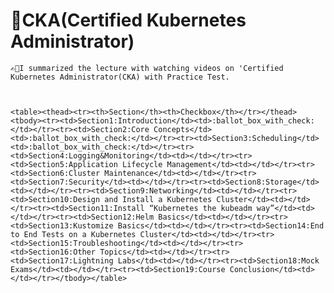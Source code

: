 # 🌟CKA(Certified Kubernetes Administrator)


    
    ✍🏻I summarized the lecture with watching videos on 'Certified Kubernetes Administrator(CKA) with Practice Test.
    


    <table><thead><tr><th>Section</th><th>Checkbox</th></tr></thead><tbody><tr><td>Section1:Introduction</td><td>:ballot_box_with_check:</td></tr><tr><td>Section2:Core Concepts</td><td>:ballot_box_with_check:</td></tr><tr><td>Section3:Scheduling</td><td>:ballot_box_with_check:</td></tr><tr><td>Section4:Logging&Monitoring</td><td></td></tr><tr><td>Section5:Application Lifecycle Management</td><td></td></tr><tr><td>Section6:Cluster Maintenance</td><td></td></tr><tr><td>Section7:Security</td><td></td></tr><tr><td>Section8:Storage</td><td></td></tr><tr><td>Section9:Networking</td><td></td></tr><tr><td>Section10:Design and Install a Kubernetes Cluster</td><td></td></tr><tr><td>Section11:Install “Kubernetes the kubeadm way”</td><td></td></tr><tr><td>Section12:Helm Basics</td><td></td></tr><tr><td>Section13:Kustomize Basics</td><td></td></tr><tr><td>Section14:End to End Tests on a Kubernetes Cluster</td><td></td></tr><tr><td>Section15:Troubleshooting</td><td></td></tr><tr><td>Section16:Other Topics</td><td></td></tr><tr><td>Section17:Lightning Labs</td><td></td></tr><tr><td>Section18:Mock Exams</td><td></td></tr><tr><td>Section19:Course Conclusion</td><td></td></tr></tbody></table>